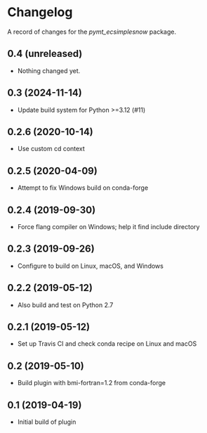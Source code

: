 # Changelog

A record of changes for the *pymt_ecsimplesnow* package.

## 0.4 (unreleased)


- Nothing changed yet.


## 0.3 (2024-11-14)

- Update build system for Python >=3.12 (#11)


## 0.2.6 (2020-10-14)

- Use custom cd context


## 0.2.5 (2020-04-09)

- Attempt to fix Windows build on conda-forge


## 0.2.4 (2019-09-30)

- Force flang compiler on Windows; help it find include directory


## 0.2.3 (2019-09-26)

- Configure to build on Linux, macOS, and Windows


## 0.2.2 (2019-05-12)

- Also build and test on Python 2.7


## 0.2.1 (2019-05-12)

- Set up Travis CI and check conda recipe on Linux and macOS


## 0.2 (2019-05-10)

- Build plugin with bmi-fortran=1.2 from conda-forge


## 0.1 (2019-04-19)

- Initial build of plugin
